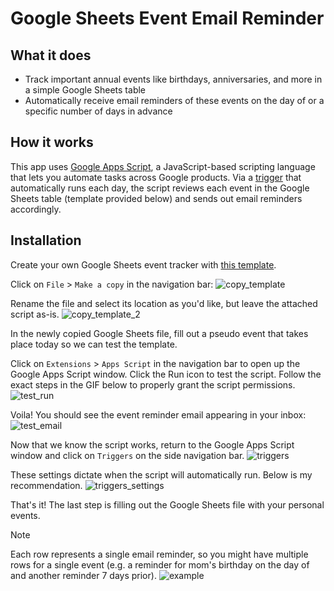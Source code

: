 # Google Sheets Event Email Reminder

## What it does

- Track important annual events like birthdays, anniversaries, and more in a
simple Google Sheets table
- Automatically receive email reminders of these events on the day of or a specific
number of days in advance

## How it works

This app uses [Google Apps Script](https://developers.google.com/apps-script), a
JavaScript-based scripting language that lets you automate tasks across Google
products. Via a [trigger](https://developers.google.com/apps-script/guides/triggers)
that automatically runs each day, the script reviews each event in the Google
Sheets table (template provided below) and sends out email reminders accordingly.

## Installation

Create your own Google Sheets event tracker with [this template](https://docs.google.com/spreadsheets/d/1gI6FTBnFJY-zWDmW_PmA8pUEZJagkbV-0GhxQB0TtxA/edit#gid=0).

Click on `File` > `Make a copy` in the navigation bar:
![copy_template](https://github.com/qu8n/event-email-reminder/blob/main/assets/copy_template.png)

Rename the file and select its location as you'd like, but leave the attached
script as-is.
![copy_template_2](https://github.com/qu8n/event-email-reminder/blob/main/assets/copy_template_2.png)

In the newly copied Google Sheets file, fill out a pseudo event that takes place
today so we can test the template.

Click on `Extensions` > `Apps Script` in the navigation bar to open up the Google
Apps Script window. Click the Run icon to test the script. Follow the exact steps
in the GIF below to properly grant the script permissions.
![test_run](https://github.com/qu8n/event-email-reminder/blob/main/assets/test_run.gif)

Voila! You should see the event reminder email appearing in your inbox:
![test_email](https://github.com/qu8n/event-email-reminder/blob/main/assets/test_email.png)

Now that we know the script works, return to the Google Apps Script window and
click on `Triggers` on the side navigation bar.
![triggers](https://github.com/qu8n/event-email-reminder/blob/main/assets/triggers.png)

These settings dictate when the script will automatically run. Below is my recommendation.
![triggers_settings](https://github.com/qu8n/event-email-reminder/blob/main/assets/triggers_settings.png)

That's it! The last step is filling out the Google Sheets file with your personal
events.

> [!NOTE]
> Each row represents a single email reminder, so you might have multiple rows
> for a single event (e.g. a reminder for mom's birthday on the day of and another
> reminder 7 days prior).
![example](https://github.com/qu8n/event-email-reminder/blob/main/assets/example.png)
